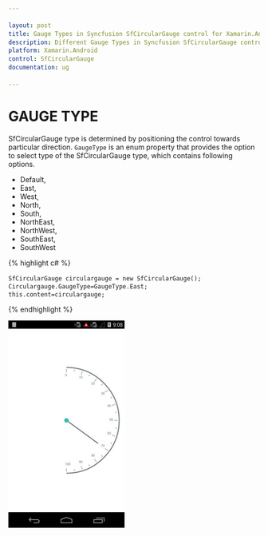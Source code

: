 ```yaml
---

layout: post
title: Gauge Types in Syncfusion SfCircularGauge control for Xamarin.Android 
description: Different Gauge Types in Syncfusion SfCircularGauge control
platform: Xamarin.Android
control: SfCircularGauge
documentation: ug

---
```


# GAUGE TYPE

SfCircularGauge type is determined by positioning the control towards particular direction. `GaugeType` is an enum property that provides the option to select type of the SfCircularGauge type, which contains following options.

* Default,
* East,
* West,
* North,
* South,
* NorthEast,
* NorthWest,
* SouthEast,
* SouthWest


{% highlight c# %}

    SfCircularGauge circulargauge = new SfCircularGauge();
    Circulargauge.GaugeType=GaugeType.East;
    this.content=circulargauge;

{% endhighlight %}

![](gauge-type_images/gauge-type_img1.png)